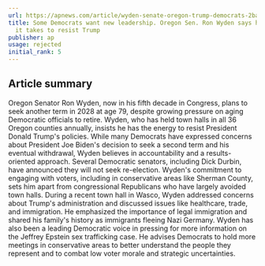 ```yaml
---
url: https://apnews.com/article/wyden-senate-oregon-trump-democrats-2bacdf8cf27c4f2531d02276e2733ae7
title: Some Democrats want new leadership. Oregon Sen. Ron Wyden says he has what
  it takes to resist Trump
publisher: ap
usage: rejected
initial_rank: 5
---
```

## Article summary
Oregon Senator Ron Wyden, now in his fifth decade in Congress, plans to seek another term in 2028 at age 79, despite growing pressure on aging Democratic officials to retire. Wyden, who has held town halls in all 36 Oregon counties annually, insists he has the energy to resist President Donald Trump's policies. While many Democrats have expressed concerns about President Joe Biden's decision to seek a second term and his eventual withdrawal, Wyden believes in accountability and a results-oriented approach. Several Democratic senators, including Dick Durbin, have announced they will not seek re-election. Wyden's commitment to engaging with voters, including in conservative areas like Sherman County, sets him apart from congressional Republicans who have largely avoided town halls. During a recent town hall in Wasco, Wyden addressed concerns about Trump's administration and discussed issues like healthcare, trade, and immigration. He emphasized the importance of legal immigration and shared his family's history as immigrants fleeing Nazi Germany. Wyden has also been a leading Democratic voice in pressing for more information on the Jeffrey Epstein sex trafficking case. He advises Democrats to hold more meetings in conservative areas to better understand the people they represent and to combat low voter morale and strategic uncertainties.
